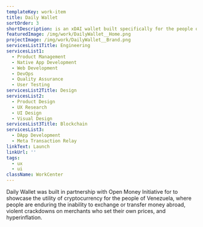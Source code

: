 ```yaml
---
templateKey: work-item
title: Daily Wallet
sortOrder: 3
shortDescription: is an xDAI wallet built specifically for the people of Venezuela.
featuredImage: /img/work/DailyWallet__Home.png
projectImage: /img/work/DailyWallet__Brand.png
servicesList1Title: Engineering
servicesList1:
  - Product Management
  - Native App Development
  - Web Development
  - DevOps
  - Quality Assurance
  - User Testing
servicesList2Title: Design
servicesList2:
  - Product Design
  - UX Research
  - UI Design
  - Visual Design
servicesList3Title: Blockchain
servicesList3:
  - DApp Development
  - Meta Transaction Relay
linkText: Launch
linkUrl: ''
tags:
  - ux
  - ui
className: WorkCenter
---
```


Daily Wallet was built in partnership with Open Money Initiative for to showcase the utility of cryptocurrency for the people of Venezuela, where people are enduring the inability to exchange or transfer money abroad, violent crackdowns on merchants who set their own prices, and hyperinflation.
